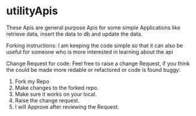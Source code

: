 # utilityApis

These Apis are general purpose Apis for some simple Applications like retrieve data, insert the data to db and update the data.

Forking instructions:
I am keeping the code simple so that it can also be useful for someone who is more interested in learning about the api

Change Request for code:
Feel free to raise a change Request, if you think the could be made more redable or refactored or code is found buggy:
1. Fork my Repo
2. Make changes to the forked repo.
3. Make sure it works on your local.
4. Raise the change request.
5. I will Approve after reviewing the Request.
